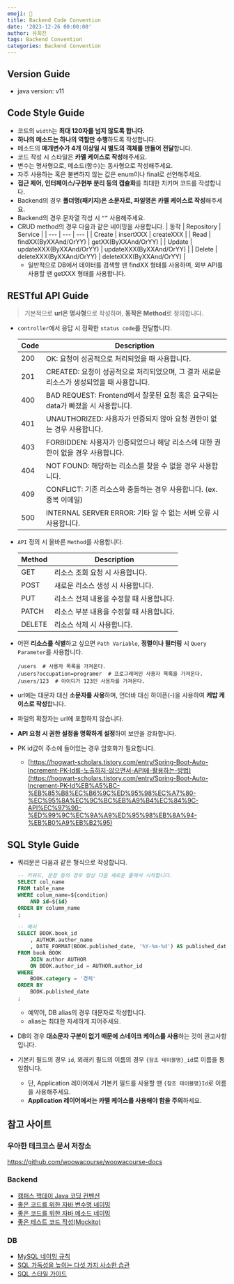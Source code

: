 ```yaml
---
emoji: 📝
title: Backend Code Convention
date: '2023-12-26 00:00:00'
author: 유희진
tags: Backend Convention
categories: Backend Convention
---
```

## Version Guide
- java version: v11

## Code Style Guide
- 코드의 `width`는 **최대 120자를 넘지 않도록 합니다.**
- **하나의 메소드는 하나의 역할만 수행**하도록 작성합니다.
- 메소드의 **매개변수가 4개 이상일 시 별도의 객체를 만들어 전달**합니다.
- 코드 작성 시 스타일은 **카멜 케이스로 작성**해주세요.
- 변수는 명사형으로, 메소드(함수)는 동사형으로 작성해주세요.
- 자주 사용하는 혹은 불변하지 않는 값은 enum이나 final로 선언해주세요.
- **접근 제어, 인터페이스/구현부 분리 등의 캡슐화**를 최대한 지키며 코드를 작성합니다.
- Backend의 경우 **폴더명(패키지)은 소문자로, 파일명은 카멜 케이스로 작성**해주세요.
- Backend의 경우 문자열 작성 시 `“”` 사용해주세요.
- CRUD method의 경우 다음과 같은 네이밍을 사용합니다.
    | 동작 | Repository | Service |
    | --- | --- | --- |
    | Create | insertXXX | createXXX |
    | Read | findXX(ByXXAnd/OrYY) | getXX(ByXXAnd/OrYY) |
    | Update | updateXXX(ByXXAnd/OrYY) | updateXXX(ByXXAnd/OrYY) |
    | Delete | deleteXXX(ByXXAnd/OrYY) | deleteXXX(ByXXAnd/OrYY) |
    - 일반적으로 DB에서 데이터를 검색할 땐 findXX 형태를 사용하며, 외부 API를 사용할 땐 getXXX 형태를 사용합니다.

## RESTful API Guide

> 기본적으로 **url은 명사형**으로 작성하며, **동작은 Method**로 정의합니다.
> 
- `controller`에서 응답 시 정확한 `status code`를 전달합니다.
    
    
    | Code | Description |
    | --- | --- |
    | 200 | OK: 요청이 성공적으로 처리되었을 때 사용합니다. |
    | 201 | CREATED: 요청이 성공적으로 처리되었으며, 그 결과 새로운 리소스가 생성되었을 때 사용합니다. |
    | 400 | BAD REQUEST: Frontend에서 잘못된 요청 혹은 요구되는 data가 빠졌을 시 사용합니다. |
    | 401 | UNAUTHORIZED: 사용자가 인증되지 않아 요청 권한이 없는 경우 사용합니다. |
    | 403 | FORBIDDEN: 사용자가 인증되었으나 해당 리소스에 대한 권한이 없을 경우 사용합니다. |
    | 404 | NOT FOUND: 해당하는 리소스를 찾을 수 없을 경우 사용합니다. |
    | 409 | CONFLICT: 기존 리소스와 충돌하는 경우 사용합니다. (ex. 중복 이메일) |
    | 500 | INTERNAL SERVER ERROR: 기타 알 수 없는 서버 오류 시 사용합니다. |
- `API` 정의 시 올바른 `Method`를 사용합니다.
    
    
    | Method | Description |
    | --- | --- |
    | GET | 리소스 조회 요청 시 사용합니다. |
    | POST | 새로운 리소스 생성 시 사용합니다. |
    | PUT | 리소스 전체 내용을 수정할 때 사용합니다. |
    | PATCH | 리소스 부분 내용을 수정할 때 사용합니다. |
    | DELETE | 리소스 삭제 시 사용합니다. |
- 어떤 **리소스를 식별**하고 싶으면 `Path Variable`, **정렬이나 필터링** 시 `Query Parameter`를 사용합니다.
    
    ```
    /users  # 사용자 목록을 가져온다.
    /users?occupation=programer  # 프로그래머인 사용자 목록을 가져온다.
    /users/123  # 아이디가 123인 사용자를 가져온다.
    ```
    
- url에는 대문자 대신 **소문자를 사용**하며, 언더바 대신 하이픈(-)을 사용하여 **케밥 케이스로 작성**합니다.
- 파일의 확장자는 url에 포함하지 않습니다.
- **API 요청 시 권한 설정을 명확하게 설정**하여 보안을 강화합니다.
- PK id값이 주소에 들어있는 경우 암호화가 필요합니다.
    - [https://hogwart-scholars.tistory.com/entry/Spring-Boot-Auto-Increment-PK-Id를-노출하지-않으면서-API에-활용하는-방법](https://hogwart-scholars.tistory.com/entry/Spring-Boot-Auto-Increment-PK-Id%EB%A5%BC-%EB%85%B8%EC%B6%9C%ED%95%98%EC%A7%80-%EC%95%8A%EC%9C%BC%EB%A9%B4%EC%84%9C-API%EC%97%90-%ED%99%9C%EC%9A%A9%ED%95%98%EB%8A%94-%EB%B0%A9%EB%B2%95)

## SQL Style Guide

- 쿼리문은 다음과 같은 형식으로 작성합니다.
    
    ```sql
    -- 키워드, 문장 등의 경우 항상 다음 새로운 줄에서 시작합니다.
    SELECT col_name 
    FROM table_name
    WHERE colum_name=${condition}
        AND id=${id}
    ORDER BY column_name
    ;
    
    -- 예시
    SELECT BOOK.book_id
        , AUTHOR.author_name
        , DATE_FORMAT(BOOK.published_date, '%Y-%m-%d') AS published_date
    FROM book BOOK
        JOIN author AUTHOR
        ON BOOK.author_id = AUTHOR.author_id
    WHERE
        BOOK.category = '경제'
    ORDER BY
        BOOK.published_date
    ;
    ```
    
    - 예약어, DB alias의 경우 대문자로 작성합니다.
    - alias는 최대한 자세하게 지어주세요.
- DB의 경우 **대소문자 구분이 없기 때문에 스네이크 케이스를 사용**하는 것이 권고사항입니다.
- 기본키 필드의 경우 `id`, 외래키 필드의 이름의 경우 `{참조 테이블명}_id`로 이름을 통일합니다.
    - 단, Application 레이어에서 기본키 필드를 사용할 땐 `{참조 테이블명}Id`로 이름을 사용해주세요.
    - **Application 레이어에서는 카멜 케이스를 사용해야 함을 주의**하세요.

## 참고 사이트

### 우아한 테크코스 문서 저장소

https://github.com/woowacourse/woowacourse-docs

### Backend

- [캠퍼스 핵데이 Java 코딩 컨벤션](https://naver.github.io/hackday-conventions-java/)
- [좋은 코드를 위한 자바 변수명 네이밍](https://tecoble.techcourse.co.kr/post/2020-04-24-variable_naming/)
- [좋은 코드를 위한 자바 메소드 네이밍](https://tecoble.techcourse.co.kr/post/2020-04-26-Method-Naming/)
- [좋은 테스트 코드 작성(Mockito)](https://github.com/mockito/mockito/wiki/How-to-write-good-tests)

### DB

- [MySQL 네이밍 규칙](https://killu.tistory.com/52)
- [SQL 가독성을 높이는 다섯 가지 사소한 습관](https://yozm.wishket.com/magazine/detail/1519/)
- [SQL 스타일 가이드](https://brownbears.tistory.com/595)
